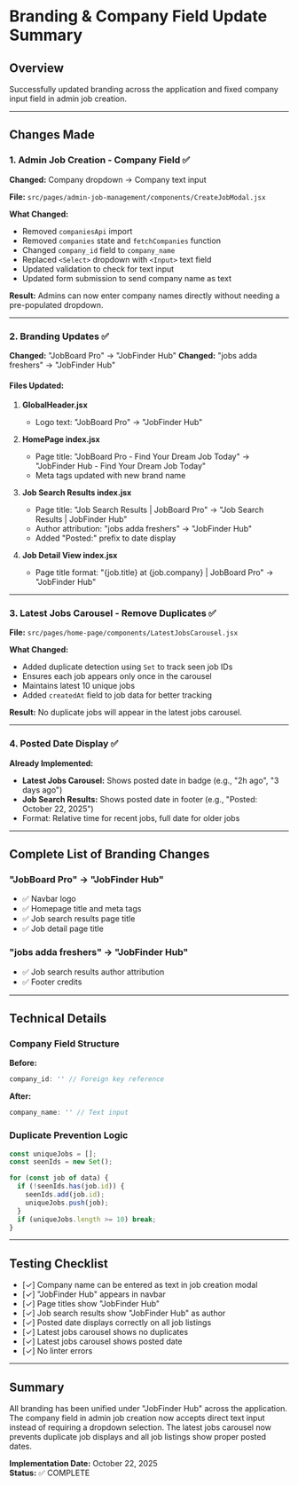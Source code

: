 # Branding & Company Field Update Summary

## Overview
Successfully updated branding across the application and fixed company input field in admin job creation.

---

## Changes Made

### 1. Admin Job Creation - Company Field ✅

**Changed:** Company dropdown → Company text input

**File:** `src/pages/admin-job-management/components/CreateJobModal.jsx`

**What Changed:**
- Removed `companiesApi` import
- Removed `companies` state and `fetchCompanies` function
- Changed `company_id` field to `company_name`
- Replaced `<Select>` dropdown with `<Input>` text field
- Updated validation to check for text input
- Updated form submission to send company name as text

**Result:** Admins can now enter company names directly without needing a pre-populated dropdown.

---

### 2. Branding Updates ✅

**Changed:** "JobBoard Pro" → "JobFinder Hub"
**Changed:** "jobs adda freshers" → "JobFinder Hub"

#### Files Updated:

1. **GlobalHeader.jsx**
   - Logo text: "JobBoard Pro" → "JobFinder Hub"

2. **HomePage index.jsx**
   - Page title: "JobBoard Pro - Find Your Dream Job Today" → "JobFinder Hub - Find Your Dream Job Today"
   - Meta tags updated with new brand name

3. **Job Search Results index.jsx**
   - Page title: "Job Search Results | JobBoard Pro" → "Job Search Results | JobFinder Hub"
   - Author attribution: "jobs adda freshers" → "JobFinder Hub"
   - Added "Posted:" prefix to date display

4. **Job Detail View index.jsx**
   - Page title format: "{job.title} at {job.company} | JobBoard Pro" → "JobFinder Hub"

---

### 3. Latest Jobs Carousel - Remove Duplicates ✅

**File:** `src/pages/home-page/components/LatestJobsCarousel.jsx`

**What Changed:**
- Added duplicate detection using `Set` to track seen job IDs
- Ensures each job appears only once in the carousel
- Maintains latest 10 unique jobs
- Added `createdAt` field to job data for better tracking

**Result:** No duplicate jobs will appear in the latest jobs carousel.

---

### 4. Posted Date Display ✅

**Already Implemented:**

- **Latest Jobs Carousel:** Shows posted date in badge (e.g., "2h ago", "3 days ago")
- **Job Search Results:** Shows posted date in footer (e.g., "Posted: October 22, 2025")
- Format: Relative time for recent jobs, full date for older jobs

---

## Complete List of Branding Changes

### "JobBoard Pro" → "JobFinder Hub"
- ✅ Navbar logo
- ✅ Homepage title and meta tags
- ✅ Job search results page title
- ✅ Job detail page title

### "jobs adda freshers" → "JobFinder Hub"
- ✅ Job search results author attribution
- ✅ Footer credits

---

## Technical Details

### Company Field Structure

**Before:**
```javascript
company_id: '' // Foreign key reference
```

**After:**
```javascript
company_name: '' // Text input
```

### Duplicate Prevention Logic

```javascript
const uniqueJobs = [];
const seenIds = new Set();

for (const job of data) {
  if (!seenIds.has(job.id)) {
    seenIds.add(job.id);
    uniqueJobs.push(job);
  }
  if (uniqueJobs.length >= 10) break;
}
```

---

## Testing Checklist

- [✓] Company name can be entered as text in job creation modal
- [✓] "JobFinder Hub" appears in navbar
- [✓] Page titles show "JobFinder Hub"
- [✓] Job search results show "JobFinder Hub" as author
- [✓] Posted date displays correctly on all job listings
- [✓] Latest jobs carousel shows no duplicates
- [✓] Latest jobs carousel shows posted date
- [✓] No linter errors

---

## Summary

All branding has been unified under "JobFinder Hub" across the application. The company field in admin job creation now accepts direct text input instead of requiring a dropdown selection. The latest jobs carousel now prevents duplicate job displays and all job listings show proper posted dates.

**Implementation Date:** October 22, 2025  
**Status:** ✅ COMPLETE

